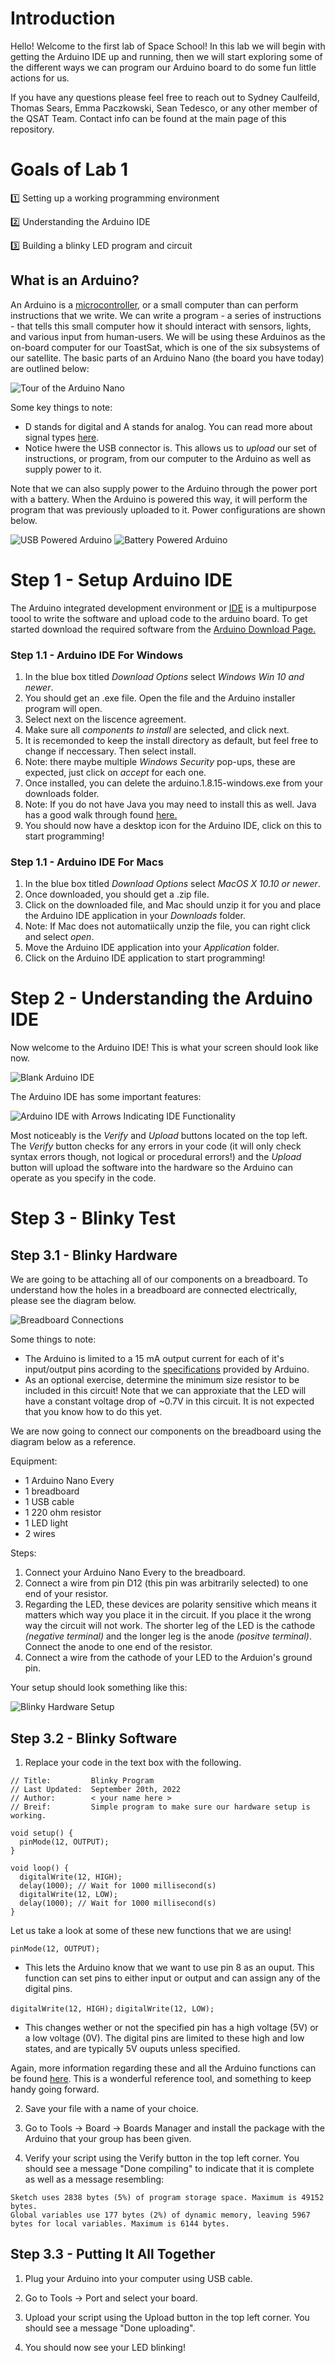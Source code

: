 # Introduction

Hello! Welcome to the first lab of Space School! In this lab we will begin with getting the Arduino IDE up and running, then we will start exploring some of the different ways we can program our Arduino board to do some fun little actions for us. 

If you have any questions please feel free to reach out to Sydney Caulfeild, Thomas Sears, Emma Paczkowski, Sean Tedesco, or any other member of the QSAT Team. Contact info can be found at the main page of this repository. 

# Goals of Lab 1 

1️⃣  Setting up a working programming environment

2️⃣  Understanding the Arduino IDE

3️⃣  Building a blinky LED program and circuit

## What is an Arduino? 
An Arduino is a [microcontroller](https://www.youtube.com/watch?v=CqrQmQqpHXc), or a small computer than can perform instructions that we write. We can write a program - a series of instructions - that tells this small computer how it should interact with sensors, lights, and various input from human-users. We will be using these Arduinos as the on-board computer for our ToastSat, which is one of the six subsystems of our satellite. The basic parts of an Arduino Nano (the board you have today) are outlined below:

![Tour of the Arduino Nano](https://github.com/queens-satellite-team/Space-School/blob/main/lab01-getting-started-with-arduinos/lab1-images/arduino_nano_every_diagram.png)

Some key things to note:
- D stands for digital and A stands for analog. You can read more about signal types [here](https://learn.sparkfun.com/tutorials/analog-vs-digital/all).
- Notice hwere the USB connector is. This allows us to *upload* our set of instructions, or program, from our computer to the Arduino as well as supply power to it.

Note that we can also supply power to the Arduino through the power port with a battery. When the Arduino is powered this way, it will perform the program that was previously uploaded to it. Power configurations are shown below.

![USB Powered Arduino](https://github.com/queens-satellite-team/Space-School/blob/0c69e70192f59fa8af48e341d15ac462e6f01af3/lab1/lab1-images/arduino-powered-usb.jpeg) ![Battery Powered Arduino](https://github.com/queens-satellite-team/Space-School/blob/0c69e70192f59fa8af48e341d15ac462e6f01af3/lab1/lab1-images/arduino-powered-battery.jpeg)

# Step 1 - Setup Arduino IDE
The Arduino integrated development environment or [IDE](https://en.wikipedia.org/wiki/Integrated_development_environment) is a multipurpose toool to write the software and upload code to the arduino board. To get started download the required software from the [Arduino Download Page.](https://www.arduino.cc/en/software)

### Step 1.1 - Arduino IDE For Windows
1. In the blue box titled *Download Options* select *Windows Win 10 and newer*. 
2. You should get an .exe file. Open the file and the Arduino installer program will open. 
3. Select next on the liscence agreement. 
4. Make sure all *components to install* are selected, and click next. 
4. It is recemonded to keep the install directory as default, but feel free to change if neccessary. Then select install. 
6. Note: there maybe multiple *Windows Security* pop-ups, these are expected, just click on *accept* for each one. 
7. Once installed, you can delete the arduino.1.8.15-windows.exe from your downloads folder. 
8. Note: If you do not have Java you may need to install this as well. Java has a good walk through found [here.](https://java.com/en/download/help/download_options.html#windows)
9. You should now have a desktop icon for the Arduino IDE, click on this to start programming! 

### Step 1.1 - Arduino IDE For Macs 
1. In the blue box titled *Download Options* select *MacOS X 10.10 or newer*. 
2. Once downloaded, you should get a .zip file. 
3. Click on the downloaded file, and Mac should unzip it for you and place the Arduino IDE application in your *Downloads* folder. 
4. Note: If Mac does not automatiically unzip the file, you can right click and select *open*. 
5. Move the Arduino IDE application into your *Application* folder. 
6. Click on the Arduino IDE application to start programming! 

# Step 2 - Understanding the Arduino IDE  
Now welcome to the Arduino IDE! This is what your screen should look like now.

![Blank Arduino IDE](https://github.com/queens-satellite-team/Space-School/blob/79665e8ba8a807e1ad268ef5515d1499b6250be8/lab1/lab1-images/blank-arduino-ide.png)

The Arduino IDE has some important features: 

![Arduino IDE with Arrows Indicating IDE Functionality](https://github.com/queens-satellite-team/Space-School/blob/79665e8ba8a807e1ad268ef5515d1499b6250be8/lab1/lab1-images/ide-with-arrows.png)

Most noticeably is the *Verify* and *Upload* buttons located on the top left. The *Verify* button checks for any errors in your code (it will only check syntax errors though, not logical or procedural errors!) and the *Upload* button will upload the software into the hardware so the Arduino can operate as you specify in the code. 

# Step 3 - Blinky Test

## Step 3.1 - Blinky Hardware
We are going to be attaching all of our components on a breadboard. To understand how the holes in a breadboard are connected electrically, please see the diagram below. 

![Breadboard Connections](https://github.com/queens-satellite-team/Space-School/blob/main/lab01-getting-started-with-arduinos/lab1-images/breadboard_diagram.png)

Some things to note:
- The Arduino is limited to a 15 mA output current for each of it's input/output pins acording to the [specifications](https://docs.arduino.cc/hardware/nano-every) provided by Arduino. 
- As an optional exercise, determine the minimum size resistor to be included in this circuit! Note that we can approxiate that the LED will have a constant voltage drop of ~0.7V in this circuit. It is not expected that you know how to do this yet.

We are now going to connect our components on the breadboard using the diagram below as a reference.

Equipment:
- 1 Arduino Nano Every
- 1 breadboard
- 1 USB cable
- 1 220 ohm resistor
- 1 LED light
- 2 wires

Steps:
1. Connect your Arduino Nano Every to the breadboard.
2. Connect a wire from pin D12 (this pin was arbitrarily selected) to one end of your resistor.
3. Regarding the LED, these devices are polarity sensitive which means it matters which way you place it in the circuit. If you place it the wrong way the circuit will not work. The shorter leg of the LED is the cathode *(negative terminal)* and the longer leg is the anode *(positve terminal)*. Connect the anode to one end of the resistor.
4. Connect a wire from the cathode of your LED to the Arduion's ground pin.

Your setup should look something like this:

![Blinky Hardware Setup](https://github.com/queens-satellite-team/Space-School/blob/main/lab01-getting-started-with-arduinos/lab1-images/blinking_led_breadboard_ex.jpg)

## Step 3.2 - Blinky Software
1. Replace your code in the text box with the following. 

```
// Title:         Blinky Program
// Last Updated:  September 20th, 2022
// Author:        < your name here >
// Breif:         Simple program to make sure our hardware setup is working.  

void setup() {
  pinMode(12, OUTPUT);
}

void loop() {
  digitalWrite(12, HIGH);
  delay(1000); // Wait for 1000 millisecond(s)
  digitalWrite(12, LOW);
  delay(1000); // Wait for 1000 millisecond(s)
}
```

Let us take a look at some of these new functions that we are using! 

`pinMode(12, OUTPUT);`
- This lets the Arduino know that we want to use pin 8 as an ouput. This function can set pins to either input or output and can assign any of the digital pins. 

`digitalWrite(12, HIGH);`
`digitalWrite(12, LOW);`
- This changes wether or not the specified pin has a high voltage (5V) or a low voltage (0V). The digital pins are limited to these high and low states, and are typically 5V ouputs unless specified. 

Again, more information regarding these and all the Arduino functions can be found [here](https://www.arduino.cc/reference/en/). This is a wonderful reference tool, and something to keep handy going forward.

2. Save your file with a name of your choice.

3. Go to Tools -> Board -> Boards Manager and install the package with the Arduino that your group has been given.

4. Verify your script using the Verify button in the top left corner. You should see a message "Done compiling" to indicate that it is complete as well as a message resembling:
```
Sketch uses 2838 bytes (5%) of program storage space. Maximum is 49152 bytes.
Global variables use 177 bytes (2%) of dynamic memory, leaving 5967 bytes for local variables. Maximum is 6144 bytes.
```

## Step 3.3 - Putting It All Together
1. Plug your Arduino into your computer using USB cable.

2. Go to Tools -> Port and select your board.

3. Upload your script using the Upload button in the top left corner. You should see a message "Done uploading".

4. You should now see your LED blinking!

